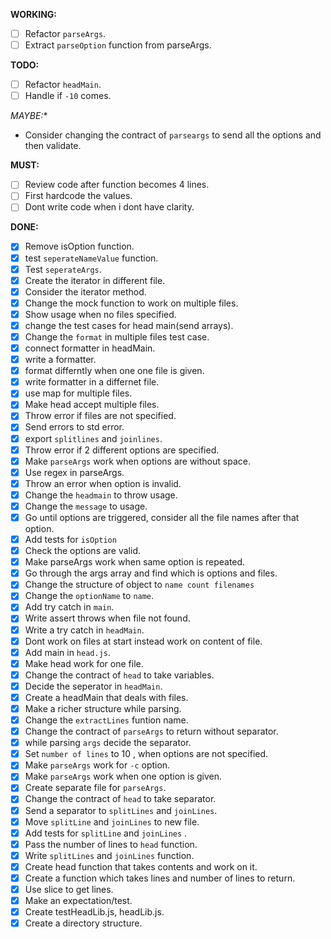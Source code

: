 **WORKING:**
- [ ] Refactor `parseArgs`.
- [ ] Extract `parseOption` function from parseArgs.

**TODO:**
- [ ] Refactor `headMain`.
- [ ] Handle if `-10` comes.

**MAYBE*:**
- Consider changing the contract of `parseargs` to send all the options and then validate.

**MUST:**
- [ ] Review code after function becomes 4 lines.
- [ ] First hardcode the values.
- [ ] Dont write code when i dont have clarity.

**DONE:**
- [x] Remove isOption function.
- [x] test `seperateNameValue` function.
- [x] Test `seperateArgs`.
- [x] Create the iterator in different file.
- [x] Consider the iterator method.
- [x] Change the mock function to work on multiple files.
- [x] Show usage when no files specified.
- [x] change the test cases for head main(send arrays).
- [x] Change the `format` in multiple files test case.
- [x] connect formatter in headMain.
- [x] write a formatter.
- [x] format differntly when one one file is given.
- [x] write formatter in a differnet file.
- [x] use map for multiple files.
- [x] Make head accept multiple files.
- [x] Throw error if files are not specified.
- [x] Send errors to std error.
- [x] export `splitlines` and `joinlines`.
- [x] Throw error if 2 different options are specified.
- [x] Make `parseArgs` work when options are without space.
- [x] Use regex in parseArgs.
- [x] Throw an error when option is invalid.
- [x] Change the `headmain` to throw usage.
- [x] Change the `message` to usage.
- [x] Go until options are triggered, consider all the file names after that option.
- [x] Add tests for `isOption`
- [x] Check the options are valid.
- [x] Make parseArgs work when same option is repeated.
- [x] Go through the args array and find which is options and files.
- [x] Change the structure of object to `name count filenames`
- [x] Change the `optionName` to `name`.
- [x] Add try catch in `main`.
- [x] Write assert throws when file not found.
- [x] Write a try catch in `headMain`.
- [x] Dont work on files at start instead work on content of file.
- [x] Add main in `head.js`.
- [x] Make head work for one file.
- [x] Change the contract of `head` to take variables.
- [x] Decide the seperator in `headMain`.
- [x] Create a headMain that deals with files.
- [x] Make a richer structure while parsing.
- [x] Change the `extractLines` funtion name.
- [x] Change the contract of `parseArgs` to return without separator.
- [x] while parsing `args` decide the separator.
- [x] Set `number of lines` to 10 , when options are not specified.
- [x] Make `parseArgs` work for `-c` option.
- [x] Make `parseArgs` work when one option is given.
- [x] Create separate file for `parseArgs`.
- [x] Change the contract of `head` to take separator.
- [x] Send a separator to `splitLines` and `joinLines`.
- [x] Move `splitLine` and `joinLines` to new file.
- [x] Add tests for `splitLine` and `joinLines` .
- [x] Pass the number of lines to `head` function.
- [x] Write  `splitLines` and `joinLines` function.
- [x] Create head function that takes contents and work on it.
- [x] Create a function which takes lines and number of lines to return.
- [x] Use slice to get lines.
- [x] Make an expectation/test.
- [x] Create  testHeadLib.js, headLib.js.
- [x] Create a directory structure.
